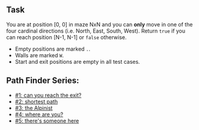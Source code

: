 <h2 id="task">Task</h2>
<p>You are at position [0, 0] in maze NxN and you can <strong>only</strong> move in one of the four cardinal directions (i.e. North, East, South, West).  Return <code>true</code> if you can reach position [N-1, N-1] or <code>false</code> otherwise.</p>
<ul>
<li>Empty positions are marked <code>.</code>.</li>
<li>Walls are marked <code>W</code>.</li>
<li>Start and exit positions are empty in all test cases.</li>
</ul>
<h2 id="path-finder-series">Path Finder Series:</h2>
<ul>
<li><a href="https://www.codewars.com/kata/5765870e190b1472ec0022a2" data-turbolinks="false" target="_blank">#1: can you reach the exit?</a></li>
<li><a href="https://www.codewars.com/kata/57658bfa28ed87ecfa00058a" data-turbolinks="false" target="_blank">#2: shortest path</a></li>
<li><a href="https://www.codewars.com/kata/576986639772456f6f00030c" data-turbolinks="false" target="_blank">#3: the Alpinist</a></li>
<li><a href="https://www.codewars.com/kata/5a0573c446d8435b8e00009f" data-turbolinks="false" target="_blank">#4: where are you?</a></li>
<li><a href="https://www.codewars.com/kata/5a05969cba2a14e541000129" data-turbolinks="false" target="_blank">#5: there's someone here</a></li>
</ul>
